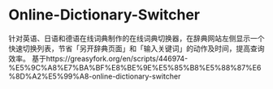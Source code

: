 # Online-Dictionary-Switcher
针对英语、日语和德语在线词典制作的在线词典切换器，在辞典网站左侧显示一个快速切换列表，节省「另开辞典页面」和「输入关键词」的动作及时间，提高查询效率。
基于https://greasyfork.org/en/scripts/446974-%E5%9C%A8%E7%BA%BF%E8%BE%9E%E5%85%B8%E5%88%87%E6%8D%A2%E5%99%A8-online-dictionary-switcher
